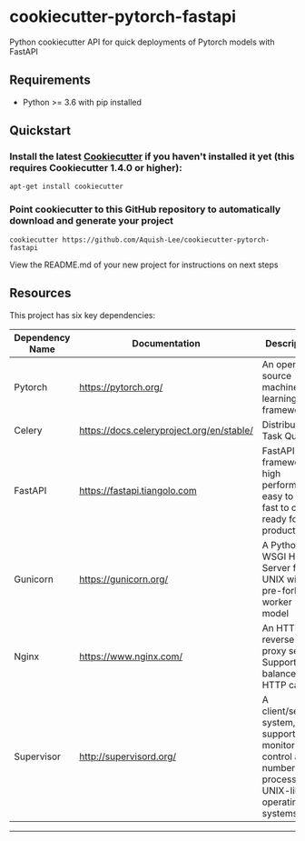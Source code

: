 # cookiecutter-pytorch-fastapi

Python cookiecutter API for quick deployments of Pytorch models with FastAPI

## Requirements
- Python >= 3.6 with pip installed

## Quickstart

### Install the latest [Cookiecutter](https://github.com/audreyr/cookiecutter) if you haven't installed it yet (this requires Cookiecutter 1.4.0 or higher):
```
apt-get install cookiecutter
```

### Point cookiecutter to this GitHub repository to automatically download and generate your project

```
cookiecutter https://github.com/Aquish-Lee/cookiecutter-pytorch-fastapi
```

View the README.md of your new project for instructions on next steps

## Resources
This project has six key dependencies:

| Dependency Name | Documentation                             | Description                                                  |
| --------------- | ----------------------------------------- | ------------------------------------------------------------ |
| Pytorch         | https://pytorch.org/                      | An open source machine learning framework                    |
| Celery          | https://docs.celeryproject.org/en/stable/ | Distributed Task Queue                                       |
| FastAPI         | https://fastapi.tiangolo.com              | FastAPI framework, high performance, easy to learn, fast to code, ready for production |
| Gunicorn        | https://gunicorn.org/                     | A Python WSGI HTTP Server for UNIX with pre-fork worker model |
| Nginx           | https://www.nginx.com/                    | An HTTP and reverse proxy server, Support load balancer and HTTP cache |
| Supervisor      | http://supervisord.org/                   | A client/server system, support monitor and control a number of processes on UNIX-like operating systems |
---
